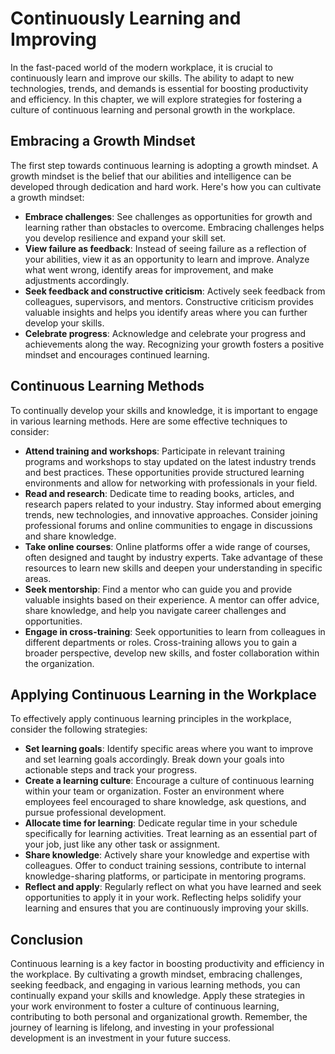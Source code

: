 # Continuously Learning and Improving

In the fast-paced world of the modern workplace, it is crucial to continuously learn and improve our skills. The ability to adapt to new technologies, trends, and demands is essential for boosting productivity and efficiency. In this chapter, we will explore strategies for fostering a culture of continuous learning and personal growth in the workplace.

## Embracing a Growth Mindset

The first step towards continuous learning is adopting a growth mindset. A growth mindset is the belief that our abilities and intelligence can be developed through dedication and hard work. Here's how you can cultivate a growth mindset:

- **Embrace challenges**: See challenges as opportunities for growth and learning rather than obstacles to overcome. Embracing challenges helps you develop resilience and expand your skill set.
- **View failure as feedback**: Instead of seeing failure as a reflection of your abilities, view it as an opportunity to learn and improve. Analyze what went wrong, identify areas for improvement, and make adjustments accordingly.
- **Seek feedback and constructive criticism**: Actively seek feedback from colleagues, supervisors, and mentors. Constructive criticism provides valuable insights and helps you identify areas where you can further develop your skills.
- **Celebrate progress**: Acknowledge and celebrate your progress and achievements along the way. Recognizing your growth fosters a positive mindset and encourages continued learning.

## Continuous Learning Methods

To continually develop your skills and knowledge, it is important to engage in various learning methods. Here are some effective techniques to consider:

- **Attend training and workshops**: Participate in relevant training programs and workshops to stay updated on the latest industry trends and best practices. These opportunities provide structured learning environments and allow for networking with professionals in your field.
- **Read and research**: Dedicate time to reading books, articles, and research papers related to your industry. Stay informed about emerging trends, new technologies, and innovative approaches. Consider joining professional forums and online communities to engage in discussions and share knowledge.
- **Take online courses**: Online platforms offer a wide range of courses, often designed and taught by industry experts. Take advantage of these resources to learn new skills and deepen your understanding in specific areas.
- **Seek mentorship**: Find a mentor who can guide you and provide valuable insights based on their experience. A mentor can offer advice, share knowledge, and help you navigate career challenges and opportunities.
- **Engage in cross-training**: Seek opportunities to learn from colleagues in different departments or roles. Cross-training allows you to gain a broader perspective, develop new skills, and foster collaboration within the organization.

## Applying Continuous Learning in the Workplace

To effectively apply continuous learning principles in the workplace, consider the following strategies:

- **Set learning goals**: Identify specific areas where you want to improve and set learning goals accordingly. Break down your goals into actionable steps and track your progress.
- **Create a learning culture**: Encourage a culture of continuous learning within your team or organization. Foster an environment where employees feel encouraged to share knowledge, ask questions, and pursue professional development.
- **Allocate time for learning**: Dedicate regular time in your schedule specifically for learning activities. Treat learning as an essential part of your job, just like any other task or assignment.
- **Share knowledge**: Actively share your knowledge and expertise with colleagues. Offer to conduct training sessions, contribute to internal knowledge-sharing platforms, or participate in mentoring programs.
- **Reflect and apply**: Regularly reflect on what you have learned and seek opportunities to apply it in your work. Reflecting helps solidify your learning and ensures that you are continuously improving your skills.

## Conclusion

Continuous learning is a key factor in boosting productivity and efficiency in the workplace. By cultivating a growth mindset, embracing challenges, seeking feedback, and engaging in various learning methods, you can continually expand your skills and knowledge. Apply these strategies in your work environment to foster a culture of continuous learning, contributing to both personal and organizational growth. Remember, the journey of learning is lifelong, and investing in your professional development is an investment in your future success.
